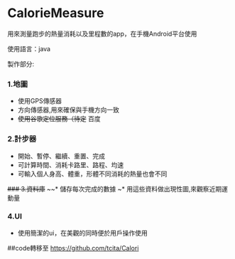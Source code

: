 # CalorieMeasure

用來測量跑步的熱量消耗以及里程數的app，在手機Android平台使用

使用語言：java

製作部分:

### 1.地圖
* 使用GPS傳感器
* 方向傳感器,用來確保與手機方向一致
* ~~使用谷歌定位服務（待定~~
百度

### 2.計步器
* 開始、暫停、繼續、重置、完成
* 可計算時間、消耗卡路里、路程、均速
* 可輸入個人身高、體重，形體不同消耗的熱量也會不同

~~### 3.資料庫~~
~~* 儲存每次完成的數據
~* 用這些資料做出現性圖,來觀察近期運動量

### 4.UI
* 使用簡潔的ui，在美觀的同時便於用戶操作使用

##code轉移至  https://github.com/tcita/Calori
